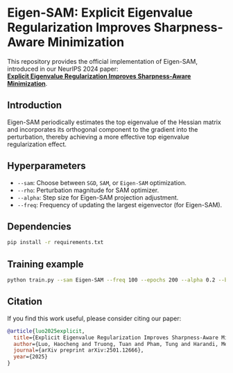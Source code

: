 # Eigen-SAM: Explicit Eigenvalue Regularization Improves Sharpness-Aware Minimization

This repository provides the official implementation of Eigen-SAM, introduced in our NeurIPS 2024 paper:  
**[Explicit Eigenvalue Regularization Improves Sharpness-Aware Minimization](https://openreview.net/pdf?id=JFUhBY34SC)**.

## Introduction
Eigen-SAM periodically estimates the top eigenvalue of the Hessian matrix and incorporates its orthogonal component to the gradient into the perturbation, thereby achieving a more effective top eigenvalue regularization effect.

## Hyperparameters

- `--sam`: Choose between `SGD`, `SAM`, or `Eigen-SAM` optimization.
- `--rho`: Perturbation magnitude for SAM optimizer.
- `--alpha`: Step size for Eigen-SAM projection adjustment.
- `--freq`: Frequency of updating the largest eigenvector (for Eigen-SAM).

## Dependencies

```bash
pip install -r requirements.txt
```

## Training example

```bash
python train.py --sam Eigen-SAM --freq 100 --epochs 200 --alpha 0.2 --batch_size 256 --dataset CIFAR100 --num_workers 4 --rho 0.1
```

## Citation

If you find this work useful, please consider citing our paper:

```bibtex
@article{luo2025explicit,
  title={Explicit Eigenvalue Regularization Improves Sharpness-Aware Minimization},
  author={Luo, Haocheng and Truong, Tuan and Pham, Tung and Harandi, Mehrtash and Phung, Dinh and Le, Trung},
  journal={arXiv preprint arXiv:2501.12666},
  year={2025}
}

